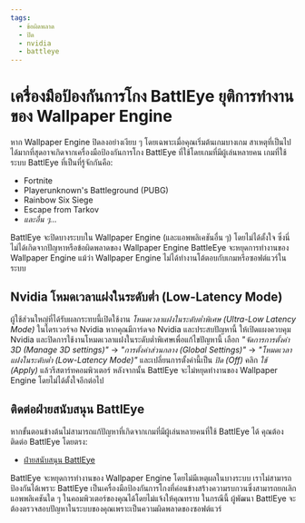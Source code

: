 ```yaml
---
tags:
  - ข้อผิดพลาด
  - ปิด
  - nvidia
  - battleye
---
```


# เครื่องมือป้องกันการโกง BattlEye ยุติการทำงานของ Wallpaper Engine
หาก Wallpaper Engine ปิดลงอย่างเงียบ ๆ โดยเฉพาะเมื่อคุณเริ่มต้นเกมบางเกม สาเหตุที่เป็นไปได้มากที่สุดอาจเกิดจากเครื่องมือป้องกันการโกง BattlEye ที่ใช้โดยเกมที่มีผู้เล่นหลายคน เกมที่ใช้ระบบ BattlEye ที่เป็นที่รู้จักกันคือ:

* Fortnite
* Playerunknown's Battleground (PUBG)
* Rainbow Six Siege
* Escape from Tarkov
* *และอื่น ๆ...*

BattlEye จะปิดบางระบบใน Wallpaper Engine (และแอพพลิเคชันอื่น ๆ) โดยไม่ได้ตั้งใจ ซึ่งนี่ไม่ได้เกิดจากปัญหาหรือข้อผิดพลาดของ Wallpaper Engine BattleEye จะหยุดการทำงานของ Wallpaper Engine แม้ว่า Wallpaper Engine ไม่ได้ทำงานโต้ตอบกับเกมหรือซอฟต์แวร์ในระบบ

## Nvidia โหมดเวลาแฝงในระดับต่ำ (Low-Latency Mode)
ผู้ใช้ส่วนใหญ่ที่ได้รับผลกระทบนี้เปิดใช้งาน *โหมดเวลาแฝงในระดับต่ำพิเศษ (Ultra-Low Latency Mode)* ในไดรเวอร์จอ Nvidia หากคุณมีการ์ดจอ Nvidia และประสบปัญหานี้ ให้เปิดแผงควบคุม Nvidia และปิดการใช้งานโหมดเวลาแฝงในระดับต่ำพิเศษเพื่อแก้ไขปัญหานี้ เลือก *"จัดการการตั้งค่า 3D (Manage 3D settings)"* -> *"การตั้งค่าส่วนกลาง (Global Settings)"* -> *"โหมดเวลาแฝงในระดับต่ำ (Low-Latency Mode)"* และเปลี่ยนการตั้งค่านี้เป็น *ปิด (Off)* คลิก *ใช้ (Apply)* แล้วรีสตาร์ทคอมพิวเตอร์ หลังจากนั้น BattlEye จะไม่หยุดทำงานของ Wallpaper Engine โดยไม่ได้ตั้งใจอีกต่อไป

## ติดต่อฝ่ายสนับสนุน BattlEye
หากขั้นตอนข้างต้นไม่สามารถแก้ปัญหาที่เกิดจากเกมที่มีผู้เล่นหลายคนที่ใช้ BattlEye ได้ คุณต้องติดต่อ BattlEye โดยตรง:

* [ฝ่ายสนับสนุน BattlEye](https://www.battleye.com/contact/)

BattlEye จะหยุดการทำงานของ Wallpaper Engine โดยไม่มีเหตุผลในบางระบบ เราไม่สามารถป้องกันได้เพราะ BattlEye เป็นเครื่องมือป้องกันการโกงที่ค่อนข้างสร้างความรบกวนซึ่งสามารถยกเลิกแอพพลิเคชันใด ๆ ในคอมพิวเตอร์ของคุณได้โดยไม่แจ้งให้คุณทราบ ในกรณีนี้ ผู้พัฒนา BattlEye จะต้องตรวจสอบปัญหาในระบบของคุณเพราะเป็นความผิดพลาดของซอฟต์แวร์